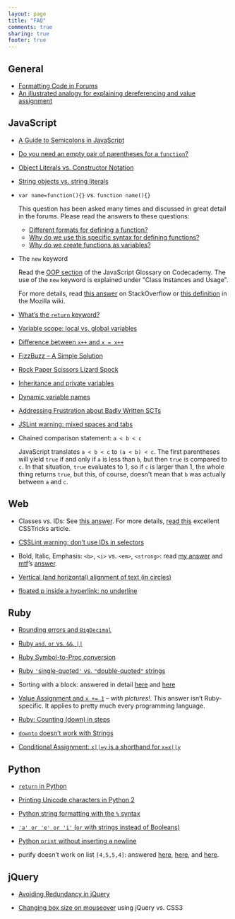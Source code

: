 ```yaml
---
layout: page
title: "FAQ"
comments: true
sharing: true
footer: true
---
```


## General
- [Formatting Code in Forums](http://www.codecademy.com/forum_questions/509b9e7c3feca80200001d40#response-509bc71d6d816a0200003251)
- [An illustrated analogy for explaining dereferencing and value assignment](http://www.codecademy.com/forum_questions/514788af008571acea000271)


## JavaScript
- [A Guide to Semicolons in JavaScript](http://www.codecademy.com/blog/78)

- [Do you need an empty pair of parentheses for a `function`?](http://www.codecademy.com/forum_questions/4f6108e51a440d000300e959)

- [Object Literals vs. Constructor Notation](http://www.codecademy.com/forum_questions/5100b32aa51d4373ea000d2d)

- [String objects vs. string literals](http://www.codecademy.com/forum_questions/4f568efbb89a8a000306c282#response-4f5745343508c7000300c5d0)

- `var name=function(){}` vs. `function name(){}`

	This question has been asked many times and discussed in great detail in the forums. Please read the answers to these questions:

	- [Different formats for defining a function?][1]
	- [Why do we use this specific syntax for defining functions?][2]
	- [Why do we create functions as variables?][3]

[1]: http://www.codecademy.com/forum_questions/4f14a620312f04000100cf97
[2]: http://www.codecademy.com/forum_questions/505a2562f0dfd30002049eb0
[3]: http://www.codecademy.com/forum_questions/4f4ceb235e0a2000030161a2


- The `new` keyword

	Read the [OOP section][4] of the JavaScript Glossary on Codecademy. The use of the `new` keyword is explained under "Class Instances and Usage".

	For more details, read [this answer][5] on StackOverflow or [this definition][6] in the Mozilla wiki.

[4]: http://www.codecademy.com/glossary/javascript#oop
[5]: http://stackoverflow.com/a/3658673/1030985
[6]: https://developer.mozilla.org/en-US/docs/JavaScript/Reference/Operators/new


- [What’s the `return` keyword?](http://www.codecademy.com/forum_questions/510c7d85a5aa59539400118b)

- [Variable scope: local vs. global variables](http://www.codecademy.com/forum_questions/514900b642e721e65d0003f1#response-5149ee5c8613d3c2530000a7)

- [Difference between `x++` and `x = x++`](http://www.codecademy.com/forum_questions/514995a07272221a5b001f32)

- [FizzBuzz – A Simple Solution](http://labs.codecademy.com/2Tf#:workspace)

- [Rock Paper Scissors Lizard Spock](http://www.codecademy.com/forum_questions/4f622f7597d895000301f540)

- [Inheritance and private variables](http://www.codecademy.com/forum_questions/4f554438feda570003002214)

- [Dynamic variable names](http://www.codecademy.com/forum_questions/51068e93f73ad4947a005629)

- [Addressing Frustration about Badly Written SCTs](http://www.codecademy.com/forum_questions/505c68d2b447eb0002049f6b)

- [JSLint warning: mixed spaces and tabs](http://www.codecademy.com/forum_questions/5087f2b63b7cfd02000041ad)

- Chained comparison statement: `a < b < c`

	JavaScript translates `a < b < c` to `(a < b) < c`. The first parentheses will yield `true` if and only if `a` is less than `b`, but then `true` is compared to `c`. In that situation, `true` evaluates to 1, so if `c` is larger than 1, the whole thing returns `true`, but this, of course, doesn't mean that `b` was actually between `a` and `c`.


## Web
- Classes vs. IDs: See [this answer](http://www.codecademy.com/forum_questions/503c822b2fe4f200020105d6). For more details, [read this](http://css-tricks.com/the-difference-between-id-and-class/) excellent CSSTricks article.

- [CSSLint warning: don’t use IDs in selectors](http://www.codecademy.com/forum_questions/50b26dcfa6e5461b2a0003b9)

- Bold, Italic, Emphasis: `<b>`, `<i>` vs. `<em>`, `<strong>`: read [my answer][7] and [mtf](http://www.codecademy.com/mtf)’s [answer][8].
  
- [Vertical (and horizontal) alignment of text (in circles)](http://www.codecademy.com/forum_questions/51db458b9c4e9d073a000613#response-51dd43819c4e9d6c7c00512d)

- [floated p inside a hyperlink: no underline](http://www.codecademy.com/forum_questions/51dce51c8c1ccc8a8a000552)


[7]: http://www.codecademy.com/forum_questions/5079b690918e7b02000008ce
[8]: http://www.codecademy.com/forum_questions/50908c3176c79b0200000379


## Ruby
- [Rounding errors and `BigDecimal`](http://www.codecademy.com/forum_questions/50fe886f68fc44056f00626c)

- [Ruby `and`, `or` vs. `&&`, `||`](http://www.codecademy.com/forum_questions/5102b8a393ffa230930003aa)

- [Ruby Symbol-to-Proc conversion](http://www.codecademy.com/forum_questions/510f1e971ceaf3de2e002348)

- [Ruby `'`single-quoted`'` vs. `"`double-quoted`"` strings](http://www.codecademy.com/forum_questions/514b78373d1166aa0d000051#response-514c30e0eafed913280015c6)

- Sorting with a block: answered in detail [here][9] and [here][10]

[9]: http://www.codecademy.com/forum_questions/51460322cedb4b1444006c54#response-51461350bde24d1bb00070b4
[10]: http://www.codecademy.com/forum_questions/5149e1bbcbe835068200336d#response-5149ad20252e31d4950022b9

- [Value Assignment and `x += 1`](http://www.codecademy.com/forum_questions/514788af008571acea000271) – *with pictures!*. This answer isn’t Ruby-specific. It applies to pretty much every programming language.

- [Ruby: Counting (down) in steps](http://www.codecademy.com/forum_questions/5147a712474ee6b056001411)

- [`downto` doesn’t work with Strings](http://www.codecademy.com/forum_questions/514c5d99fe6e1714b8001d9a)

- [Conditional Assignment: `x||=y` is a shorthand for `x=x||y`](http://www.codecademy.com/forum_questions/5149680470d288f3540016f6#response-5149c7c787058869e2002a48)


## Python
- [`return` in Python](http://www.codecademy.com/forum_questions/51c0e35d7c82caace80008b1)

- [Printing Unicode characters in Python 2](http://www.codecademy.com/forum_questions/5099b78905ac410200003298)

- [Python string formatting with the `%` syntax](http://www.codecademy.com/forum_questions/5144f03a197a33b3e5000c15)

- [`'a' or 'e' or 'i'` (`or` with strings instead of Booleans)](http://www.codecademy.com/forum_questions/5145eec9ca49551635006101)

- [Python `print` without inserting a newline](http://www.codecademy.com/forum_questions/510b26d889df24a7930019a4)

- purify doesn’t work on list `[4,5,5,4]`: answered [here][11], [here][12], and [here][13].

[11]: http://www.codecademy.com/forum_questions/51020170958665ced4000775
[12]: http://www.codecademy.com/forum_questions/5102f0fe0f10f34bc500049b
[13]: http://www.codecademy.com/forum_questions/510769cab6bc6bdce50013b8


## jQuery
- [Avoiding Redundancy in jQuery](http://www.codecademy.com/forum_questions/5125a0fe7352f2bf9e005273)

- [Changing box size on mouseover](http://www.codecademy.com/forum_questions/516c934a3168b4d8f700277e) using jQuery vs. CSS3
